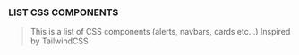 ### LIST CSS COMPONENTS

> This is a list of CSS components (alerts, navbars, cards etc...) Inspired by TailwindCSS
